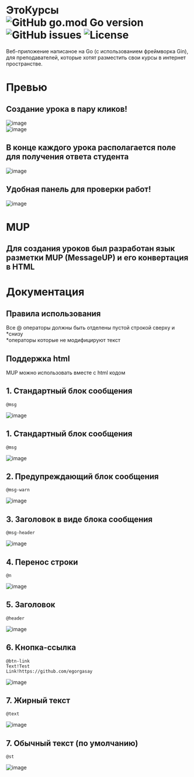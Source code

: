 # ЭтоКурсы  ![GitHub go.mod Go version](https://img.shields.io/github/go-mod/go-version/egorgasay/EtoKyrsi) ![GitHub issues](https://img.shields.io/github/issues/egorgasay/EtoKyrsi) ![License](https://img.shields.io/badge/license-MIT-green)

Веб-приложение написаное на Go (с использованием фреймворка Gin), для преподавателей, которые хотят разместить свои курсы в интернет пространстве.

# Превью

## Создание урока в пару кликов!
  
![image](https://user-images.githubusercontent.com/128689324/227157135-c0539b6d-9570-4398-92b0-837fd6f81c3b.png)  
![image](https://user-images.githubusercontent.com/128689324/227157557-efaec6b5-2cbf-4db7-97f0-964911675272.png)

## В конце каждого урока располагается поле для получения ответа студента    
  
![image](https://user-images.githubusercontent.com/128689324/227157895-37544bdb-14e1-46f2-843a-7e2e7a2006dc.png)

## Удобная панель для проверки работ!  
  
![image](https://user-images.githubusercontent.com/128689324/227160435-0542bd82-935a-4646-bc2c-7ed58c37baa2.png)

# MUP
## Для создания уроков был разработан язык разметки MUP (MessageUP) и его конвертация в HTML
  
# Документация
## Правила использования
Все @ операторы должны быть отделены пустой строкой сверху и *снизу   
*операторы которые не модифицируют текст

## Поддержка html
MUP можно использовать вместе с html кодом

## 1. Стандартный блок сообщения
```python3
@msg
```
![image](https://user-images.githubusercontent.com/128689324/227161716-fb85d675-3f53-42c5-88b6-41ffde65dad4.png)
## 1. Стандартный блок сообщения
```python3
@msg
```
![image](https://user-images.githubusercontent.com/128689324/227161716-fb85d675-3f53-42c5-88b6-41ffde65dad4.png)

## 2. Предупреждающий блок сообщения
```python3
@msg-warn
```
![image](https://user-images.githubusercontent.com/102957432/230735207-8a74be14-e8ac-4f22-a033-e265b1d1b96c.png)


## 3. Заголовок в виде блока сообщения
```python3
@msg-header
```
![image](https://user-images.githubusercontent.com/102957432/230735218-a5ded23a-8495-49a4-8df5-82ca70506484.png)


## 4. Перенос строки
```python3
@n
```
![image](https://user-images.githubusercontent.com/102957432/230735226-d56f7e8e-8970-4ee2-a6ca-8bfc4ced4dcc.png)


## 5. Заголовок
```python3
@header
```
![image](https://user-images.githubusercontent.com/102957432/230735238-418653cc-6e86-4e6b-a97d-5f3408851c67.png)

## 6. Кнопка-ссылка
```python3
@btn-link  
Text!Test  
Link!https://github.com/egorgasay
```
![image](https://user-images.githubusercontent.com/102957432/230735289-68825fe0-61e0-41dd-91ad-97abfb117b47.png)

## 7. Жирный текст
```python3
@text
```
![image](https://user-images.githubusercontent.com/102957432/230735294-a7bf203a-ab02-44ff-a4fe-ed810a3b4cb6.png)


## 7. Обычный текст (по умолчанию)
```python3
@st
```
![image](https://user-images.githubusercontent.com/102957432/230735304-ce0e1802-9e83-4715-8907-dd0618acebed.png)
